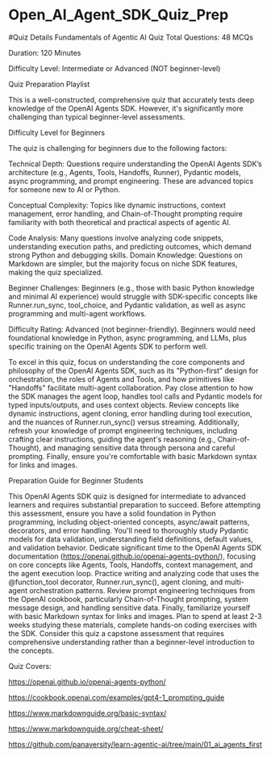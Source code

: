 # Open_AI_Agent_SDK_Quiz_Prep

#Quiz Details
Fundamentals of Agentic AI Quiz
Total Questions: 48 MCQs

Duration: 120 Minutes

Difficulty Level: Intermediate or Advanced (NOT beginner-level)

Quiz Preparation Playlist

This is a well-constructed, comprehensive quiz that accurately tests deep knowledge of the OpenAI Agents SDK. However, it's significantly more challenging than typical beginner-level assessments.

Difficulty Level for Beginners

The quiz is challenging for beginners due to the following factors:

Technical Depth: Questions require understanding the OpenAI Agents SDK’s architecture (e.g., Agents, Tools, Handoffs, Runner), Pydantic models, async programming, and prompt engineering. These are advanced topics for someone new to AI or Python.

Conceptual Complexity: Topics like dynamic instructions, context management, error handling, and Chain-of-Thought prompting require familiarity with both theoretical and practical aspects of agentic AI.

Code Analysis: Many questions involve analyzing code snippets, understanding execution paths, and predicting outcomes, which demand strong Python and debugging skills. Domain Knowledge: Questions on Markdown are simpler, but the majority focus on niche SDK features, making the quiz specialized.

Beginner Challenges: Beginners (e.g., those with basic Python knowledge and minimal AI experience) would struggle with SDK-specific concepts like Runner.run_sync, tool_choice, and Pydantic validation, as well as async programming and multi-agent workflows.

Difficulty Rating: Advanced (not beginner-friendly). Beginners would need foundational knowledge in Python, async programming, and LLMs, plus specific training on the OpenAI Agents SDK to perform well.

To excel in this quiz, focus on understanding the core components and philosophy of the OpenAI Agents SDK, such as its "Python-first" design for orchestration, the roles of Agents and Tools, and how primitives like "Handoffs" facilitate multi-agent collaboration. Pay close attention to how the SDK manages the agent loop, handles tool calls and Pydantic models for typed inputs/outputs, and uses context objects. Review concepts like dynamic instructions, agent cloning, error handling during tool execution, and the nuances of Runner.run_sync() versus streaming. Additionally, refresh your knowledge of prompt engineering techniques, including crafting clear instructions, guiding the agent's reasoning (e.g., Chain-of-Thought), and managing sensitive data through persona and careful prompting. Finally, ensure you're comfortable with basic Markdown syntax for links and images.

Preparation Guide for Beginner Students

This OpenAI Agents SDK quiz is designed for intermediate to advanced learners and requires substantial preparation to succeed. Before attempting this assessment, ensure you have a solid foundation in Python programming, including object-oriented concepts, async/await patterns, decorators, and error handling. You'll need to thoroughly study Pydantic models for data validation, understanding field definitions, default values, and validation behavior. Dedicate significant time to the OpenAI Agents SDK documentation (https://openai.github.io/openai-agents-python/), focusing on core concepts like Agents, Tools, Handoffs, context management, and the agent execution loop. Practice writing and analyzing code that uses the @function_tool decorator, Runner.run_sync(), agent cloning, and multi-agent orchestration patterns. Review prompt engineering techniques from the OpenAI cookbook, particularly Chain-of-Thought prompting, system message design, and handling sensitive data. Finally, familiarize yourself with basic Markdown syntax for links and images. Plan to spend at least 2-3 weeks studying these materials, complete hands-on coding exercises with the SDK. Consider this quiz a capstone assessment that requires comprehensive understanding rather than a beginner-level introduction to the concepts.

Quiz Covers:

https://openai.github.io/openai-agents-python/

https://cookbook.openai.com/examples/gpt4-1_prompting_guide

https://www.markdownguide.org/basic-syntax/

https://www.markdownguide.org/cheat-sheet/

https://github.com/panaversity/learn-agentic-ai/tree/main/01_ai_agents_first
